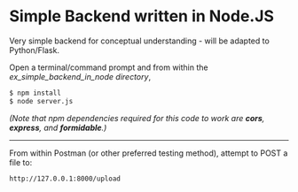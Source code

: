 # Simple Backend written in Node.JS

Very simple backend for conceptual understanding - will be adapted to Python/Flask.

Open a terminal/command prompt and from within the <i>ex_simple_backend_in_node directory</i>,

```sh
$ npm install
$ node server.js
```

<i>(Note that npm dependencies required for this code to work are <b>cors</b>, <b>express</b>, and <b>formidable</b>.)</i>

---

From within Postman (or other preferred testing method), attempt to POST a file to:

```sh
http://127.0.0.1:8000/upload
```
